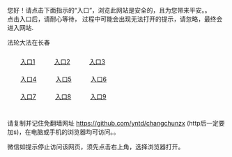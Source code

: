 您好！请点击下面指示的“入口”，浏览此网站是安全的，且为您带来平安。。 <br/>
点击入口后，请耐心等待， 过程中可能会出现无法打开的提示，请忽略，最终会进入网站. </br>

法轮大法在长春<br/>
<div style="padding:10px"><a style="margin:20px" target="_blank" href="https://d3odckfxq3n73q.cloudfront.net/2Qpsp?lmtnba" id="ccLink1" rel="nofollow">入口1</a> <a target="_blank" style="margin:20px" href="https://d1gl5zqy7ta89w.cloudfront.net/2Qpsp?diqtugs" id="ccLink2" rel="nofollow">入口2</a> <a style="margin:20px" target="_blank" href="https://d2fbp2qwaqwmcv.cloudfront.net/2Qpsp?gkaywq" id="ccLink3" rel="nofollow">入口3</a></div>

<div style="padding:10px" ><a style="margin:20px" target="_blank" href="https://d3odckfxq3n73q.cloudfront.net/2Qpsp?lmtnba" id="ccLink4" rel="nofollow">入口4</a> <a style="margin:20px" href="https://d1gl5zqy7ta89w.cloudfront.net/2Qpsp?diqtugs" target="_blank" id="ccLink5" rel="nofollow">入口5</a> <a style="margin:20px" href="https://d2fbp2qwaqwmcv.cloudfront.net/2Qpsp?gkaywq" target="_blank" id="ccLink6" rel="nofollow">入口6</a></div>

<div style="padding:10px"><a style="margin:20px" target="_blank" href="https://d3odckfxq3n73q.cloudfront.net/2Qpsp?lmtnba" id="ccLink7" rel="nofollow">入口7</a> <a style="margin:20px" href="https://d1gl5zqy7ta89w.cloudfront.net/2Qpsp?diqtugs" target="_blank" id="ccLink8" rel="nofollow">入口8</a> <a style="margin:20px" target="_blank" href="https://d2fbp2qwaqwmcv.cloudfront.net/2Qpsp?gkaywq" id="ccLink9" rel="nofollow">入口9</a></div>

<br/>



请复制并记住免翻墙网址 https://github.com/yntd/changchunzx (http后一定要加s)，在电脑或手机的浏览器均可访问。。<br/>

微信如提示停止访问该网页，须先点击右上角，选择浏览器打开。
